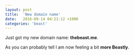```yaml
---
layout: post
title:  'New domain name'
date:   2016-09-14 04:21:12 +1000
categories: 'beast'
---
```


Just got my new domain name: **thebeast.me**.

As you can probably tell I am now feeling a bit **more Beastly**.
